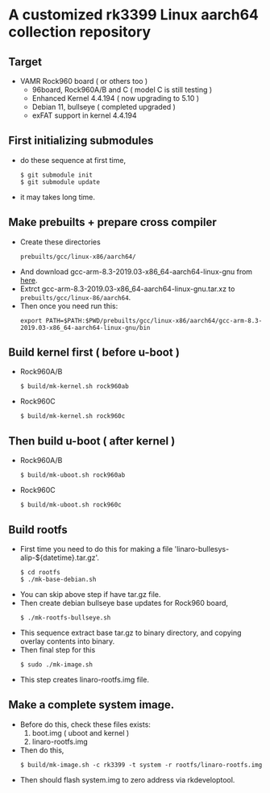 # A customized rk3399 Linux aarch64 collection repository

## Target
* VAMR Rock960 board ( or others too )
	* 96board, Rock960A/B and C ( model C is still testing )
	* Enhanced Kernel 4.4.194 ( now upgrading to 5.10 )
	* Debian 11, bullseye ( completed upgraded )
	* exFAT support in kernel 4.4.194

## First initializing submodules
* do these sequence at first time,
	```
	$ git submodule init
	$ git submodule update
	```
* it may takes long time.

## Make prebuilts + prepare cross compiler
* Create these directories
    ```
    prebuilts/gcc/linux-x86/aarch64/
    ```
* And download gcc-arm-8.3-2019.03-x86_64-aarch64-linux-gnu from [here](https://developer.arm.com/downloads/-/gnu-a#panel4a).
* Extrct gcc-arm-8.3-2019.03-x86_64-aarch64-linux-gnu.tar.xz to `prebuilts/gcc/linux-86/aarch64`.
* Then once you need run this:
    ```
	export PATH=$PATH:$PWD/prebuilts/gcc/linux-x86/aarch64/gcc-arm-8.3-2019.03-x86_64-aarch64-linux-gnu/bin
	```

## Build kernel first ( before u-boot )
* Rock960A/B
	```
	$ build/mk-kernel.sh rock960ab
	```
* Rock960C
	```
	$ build/mk-kernel.sh rock960c
	```

## Then build u-boot ( after kernel )
* Rock960A/B
	```
	$ build/mk-uboot.sh rock960ab
	```
* Rock960C
	```
	$ build/mk-uboot.sh rock960c
	```

## Build rootfs
* First time you need to do this for making a file 'linaro-bullesys-alip-${datetime}.tar.gz'.
	```
	$ cd rootfs
	$ ./mk-base-debian.sh
	```
* You can skip above step if have tar.gz file.
* Then create debian bullseye base updates for Rock960 board,
	```
	$ ./mk-rootfs-bullseye.sh
	```
* This sequence extract base tar.gz to binary directory, and copying overlay contents into binary.
* Then final step for this
	```
	$ sudo ./mk-image.sh
	```
* This step creates linaro-rootfs.img file.

## Make a complete system image.
* Before do this, check these files exists:
    1. boot.img ( uboot and kernel )
    1. linaro-rootfs.img
* Then do this,
	```
	$ build/mk-image.sh -c rk3399 -t system -r rootfs/linaro-rootfs.img
	```
* Then should flash system.img to zero address via rkdeveloptool.
